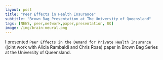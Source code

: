 ```yaml
---
layout: post
title: "Peer Effects in Health Insurance"
subtitle: "Brown Bag Presentation at The University of Queensland"
tags: [NEWS, peer,network,paper,presentation, UQ]
image: /img/brain-neural.png
---
```


I presented `Peer Effects in the Demand for Private Health Insurance` (joint work with Alicia Rambaldi and Chris Rose) paper in Brown Bag Series at the University of Queensland.
